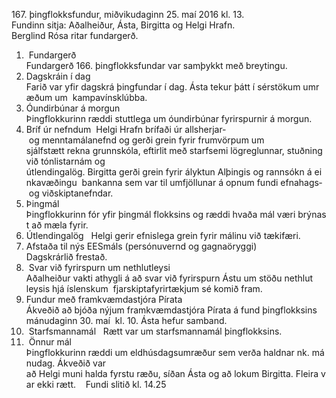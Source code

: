 167. þingflokksfundur, miðvikudaginn 25. maí 2016 kl. 13.  
Fundinn sitja: Aðalheiður, Ásta, Birgitta og Helgi Hrafn. 
Berglind Rósa ritar fundargerð.  
 
1.  Fundargerð 
Fundargerð 166. þingflokksfundar var samþykkt með breytingu.  
 
2. Dagskráin í dag 
Farið var yfir dagskrá þingfundar í dag. Ásta tekur þátt í sérstökum umræðum um 
kampavínsklúbba.  
 
3. Óundirbúnar á morgun  
Þingflokkurinn ræddi stuttlega um óundirbúnar fyrirspurnir á morgun. 
 
4. Bríf úr nefndum 
Helgi Hrafn brífaði úr allsherjar­ og menntamálanefnd og gerði grein fyrir frumvörpum um 
sjálfstætt rekna grunnskóla, eftirlit með starfsemi lögreglunnar, stuðning við tónlistarnám og 
útlendingalög. Birgitta gerði grein fyrir ályktun Alþingis og rannsókn á einkavæðingu 
bankanna sem var til umfjöllunar á opnum fundi efnahags­ og viðskiptanefndar.   
 
5. Þingmál  
Þingflokkurinn fór yfir þingmál flokksins og ræddi hvaða mál væri brýnast að mæla fyrir.  
 
6. Útlendingalög  
Helgi gerir efnislega grein fyrir málinu við tækifæri.  
 
7. Afstaða til nýs EES­máls (persónuvernd og gagnaöryggi) 
Dagskrárlið frestað. 
 
8.  Svar við fyrirspurn um nethlutleysi  
Aðalheiður vakti athygli á að svar við fyrirspurn Ástu um stöðu net​hlut​leys​is hjá ís​lensk​um 
fjar​skipta​fyr​ir​tækj​um sé komið fram.  
 
9. Fundur með framkvæmdastjóra Pírata  
Ákveðið að bjóða nýjum framkvæmdastjóra Pírata á fund þingflokksins mánudaginn 30. maí 
kl. 10. Ásta hefur samband.  
 
10.  Starfsmannamál  
Rætt var um starfsmannamál þingflokksins.  
 
11.  Önnur mál 
Þingflokkurinn ræddi um eldhúsdagsumræður sem verða haldnar nk. mánudag. Ákveðið var 
að Helgi muni halda fyrstu ræðu, síðan Ásta og að lokum Birgitta. Fleira var ekki rætt. 
 
Fundi slitið kl. 14.25 

 

